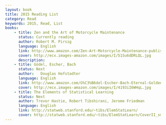 ```yaml
---
layout: book
title: 2015 Reading List
category: Read
keywords: 2015, Read, List
books:
    - title: Zen and the Art of Motorcycle Maintenance
      status: Currently reading
      author: Robert M. Pirsig
      language: English
      link: http://www.amazon.com/Zen-Art-Motorcycle-Maintenance-published/dp/B00E32MUEA/ref=pd_sim_14_1?ie=UTF8&refRID=0Y3CS9Y73XTGJDJPRZPE
      cover: http://ecx.images-amazon.com/images/I/51Su6dDRLQL.jpg
      description:
    - title: Gödel, Escher, Bach
      status: Next
      author:	Douglas Hofstadter
      language:	English
      link: http://www.amazon.com/G%C3%B6del-Escher-Bach-Eternal-Golden/dp/0465026567
      cover: http://ecx.images-amazon.com/images/I/4193iI6WHqL.jpg
    - title: The Elements of Statistical Learning
      status: Next
      author: Trevor Hastie, Robert Tibshirani, Jerome Friedman
      language: English
      link: http://statweb.stanford.edu/~tibs/ElemStatLearn/
      cover: http://statweb.stanford.edu/~tibs/ElemStatLearn/CoverII_small.jpg
---
```

